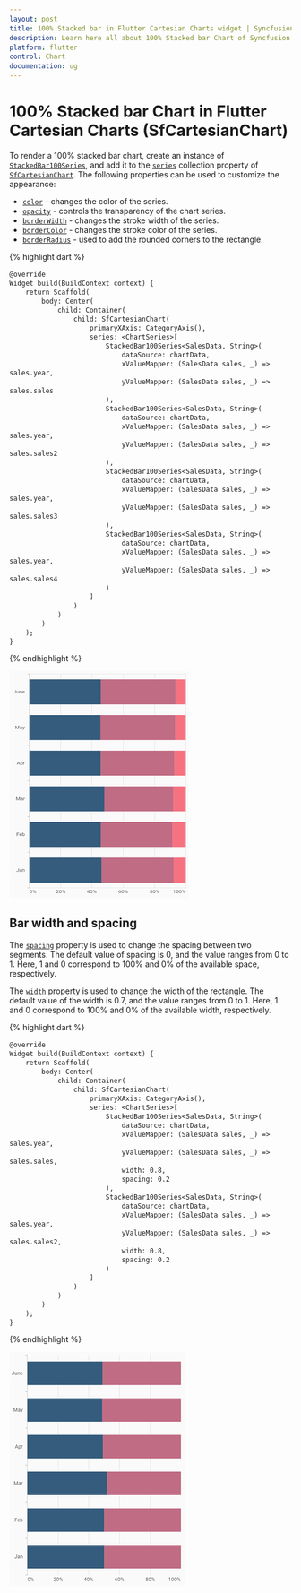 ```yaml
---
layout: post
title: 100% Stacked bar in Flutter Cartesian Charts widget | Syncfusion 
description: Learn here all about 100% Stacked bar Chart of Syncfusion Flutter Cartesian Charts (SfCartesianChart) widget and more.
platform: flutter
control: Chart
documentation: ug
---
```


# 100% Stacked bar Chart in Flutter Cartesian Charts (SfCartesianChart)

To render a 100% stacked bar chart, create an instance of [`StackedBar100Series`](https://pub.dev/documentation/syncfusion_flutter_charts/latest/charts/StackedBar100Series-class.html), and add it to the [`series`](https://pub.dev/documentation/syncfusion_flutter_charts/latest/charts/SfCartesianChart/series.html) collection property of [`SfCartesianChart`](https://pub.dev/documentation/syncfusion_flutter_charts/latest/charts/SfCartesianChart/SfCartesianChart.html). The following properties can be used to customize the appearance:

* [`color`](https://pub.dev/documentation/syncfusion_flutter_charts/latest/charts/CartesianSeries/color.html) - changes the color of the series.
* [`opacity`](https://pub.dev/documentation/syncfusion_flutter_charts/latest/charts/CartesianSeries/opacity.html) - controls the transparency of the chart series.
* [`borderWidth`](https://pub.dev/documentation/syncfusion_flutter_charts/latest/charts/CartesianSeries/borderWidth.html) - changes the stroke width of the series.
* [`borderColor`](https://pub.dev/documentation/syncfusion_flutter_charts/latest/charts/CartesianSeries/borderColor.html) - changes the stroke color of the series.
* [`borderRadius`](https://pub.dev/documentation/syncfusion_flutter_charts/latest/charts/StackedBar100Series/borderRadius.html) -  used to add the rounded corners to the rectangle.

{% highlight dart %} 
    
    @override
    Widget build(BuildContext context) {
        return Scaffold(
            body: Center(
                child: Container(
                    child: SfCartesianChart(
                        primaryXAxis: CategoryAxis(),
                        series: <ChartSeries>[
                            StackedBar100Series<SalesData, String>(
                                dataSource: chartData,
                                xValueMapper: (SalesData sales, _) => sales.year,
                                yValueMapper: (SalesData sales, _) => sales.sales
                            ),
                            StackedBar100Series<SalesData, String>(
                                dataSource: chartData,
                                xValueMapper: (SalesData sales, _) => sales.year,
                                yValueMapper: (SalesData sales, _) => sales.sales2
                            ),
                            StackedBar100Series<SalesData, String>(
                                dataSource: chartData,
                                xValueMapper: (SalesData sales, _) => sales.year,
                                yValueMapper: (SalesData sales, _) => sales.sales3
                            ),
                            StackedBar100Series<SalesData, String>(
                                dataSource: chartData,
                                xValueMapper: (SalesData sales, _) => sales.year,
                                yValueMapper: (SalesData sales, _) => sales.sales4
                            )
                        ]
                    )
                )      
            )
        );
    }

{% endhighlight %}

![Stacked 100 bar chart](images/cartesian-chart-types/stacked100_bar.png)

## Bar width and spacing

The [`spacing`](https://pub.dev/documentation/syncfusion_flutter_charts/latest/charts/StackedBar100Series/spacing.html) property is used to change the spacing between two segments. The default value of spacing is 0, and the value ranges from 0 to 1. Here, 1 and 0 correspond to 100% and 0% of the available space, respectively.

The [`width`](https://pub.dev/documentation/syncfusion_flutter_charts/latest/charts/CartesianSeries/width.html) property is used to change the width of the rectangle. The default value of the width is 0.7, and the value ranges from 0 to 1. Here, 1 and 0 correspond to 100% and 0% of the available width, respectively.

{% highlight dart %} 
    
    @override
    Widget build(BuildContext context) {
        return Scaffold(
            body: Center(
                child: Container(
                    child: SfCartesianChart(
                        primaryXAxis: CategoryAxis(),
                        series: <ChartSeries>[
                            StackedBar100Series<SalesData, String>(
                                dataSource: chartData,
                                xValueMapper: (SalesData sales, _) => sales.year,
                                yValueMapper: (SalesData sales, _) => sales.sales,
                                width: 0.8, 
                                spacing: 0.2 
                            ),
                            StackedBar100Series<SalesData, String>(
                                dataSource: chartData,
                                xValueMapper: (SalesData sales, _) => sales.year,
                                yValueMapper: (SalesData sales, _) => sales.sales2,
                                width: 0.8, 
                                spacing: 0.2 
                            )
                        ]
                    )
                )   
            )
        );
    }

{% endhighlight %}

![Stacked 100 bar width and spacing](images/cartesian-chart-types/stacked_bar_100_sizing.png)